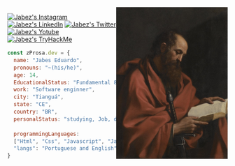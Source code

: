 <img align="right" height="348em" src="./assets/Apostolo_Paulo.jpg"/>

[![Jabez's Instagram][instagram]](https://www.instagram.com/prosa.ww/)
[![Jabez's LinkedIn][linkedin]](https://www.linkedin.com/in/prosa-shell/)
[![Jabez's Twitter][twitter]](https://twitter.com/WwProsa)
[![Jabez's Yotube][youtube]](https://www.youtube.com/channel/UC3H0MX-GhakAIebnc6CiNPQ/featured)
[![Jabez's TryHackMe][tryhackme]](https://tryhackme.com/p/Prsa)

[instagram]: https://img.shields.io/badge/Instagram-05091A?style=flat&labelColor=05093A&logo=instagram&logoColor=white&link=https://www.instagram.com/prosa.ww/
[linkedin]: https://img.shields.io/badge/LinkedIn-05091A?style=flat&labelColor=05093A&logo=LinkedIn&logoColor=white&link=https://www.linkedin.com/in/prosa-shell/
[twitter]: https://img.shields.io/badge/Twitter-05091A?style=flat&labelColor=05093A&logo=twitter&logoColor=white&link=https://twitter.com/WwProsa
[youtube]: https://img.shields.io/badge/Youtube-05091A?style=flat&labelColor=05093A&logo=youtube&logoColor=white&link=/https://www.youtube.com/channel/UC3H0MX-GhakAIebnc6CiNPQ
[tryhackme]: https://img.shields.io/badge/TryHackMe-05091A?style=flat&labelColor=05093A&logo=TryHackMe&logoColor=white&link=https://tryhackme.com/p/Prsa05122A

```javascript
const zProsa.dev = {
  name: "Jabes Eduardo",
  pronouns: "~(his/he)",
  age: 14,
  EducationalStatus: "Fundamental 8",
  work: "Software enginner",
  city: "Tianguá",
  state: "CE",
  country: "BR",
  personalStatus: "studying, Job, developing",

  programmingLanguages:
  ["Html", "Css", "Javascript", "Java", "Git", "sql"],
  "langs": "Portuguese and English",
}
```
